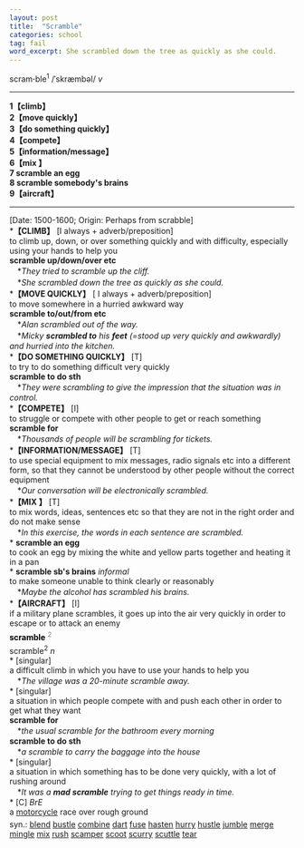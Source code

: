 ```yaml
---
layout: post
title:  "Scramble"
categories: school
tag: fail
word_excerpt: She scrambled down the tree as quickly as she could.
---
```

<DIV style="MARGIN: 0px 0px 5px">scram<B>·</B>ble<SUP>1</SUP> /ˈskræmbəl/ <I>v</I> 
<HR>
<B>1【climb】</B><BR><B>2【move quickly】</B><BR><B>3【do something quickly】</B><BR><B>4【compete】</B><BR><B>5【information/message】</B><BR><B>6【mix 】</B><BR><B>7 scramble an egg</B><BR><B>8 scramble somebody's brains</B><BR><B>9【aircraft】</B>
<HR>
[Date: 1500-1600; Origin: Perhaps from scrabble]<BR>*<B>【CLIMB】</B> [I always + adverb/preposition]<BR>to climb up, down, or over something quickly and with difficulty, especially using your hands to help you<BR><B>scramble up/down/over etc</B><BR>　*<I>They tried to scramble up the cliff.</I><BR>　*<I>She scrambled down the tree as quickly as she could.</I><BR>*<B>【MOVE QUICKLY】</B> [ I always + adverb/preposition]<BR>to move somewhere in a hurried awkward way<BR><B>scramble to/out/from etc</B><BR>　*<I>Alan scrambled out of the way.</I><BR>　*<I>Micky <B>scrambled to</B> his <B>feet</B> (=stood up very quickly and awkwardly) and hurried into the kitchen.</I><BR>*<B>【DO SOMETHING QUICKLY】</B> [T]<BR>to try to do something difficult very quickly<BR><B>scramble to do sth</B><BR>　*<I>They were scrambling to give the impression that the situation was in control.</I><BR>*<B>【COMPETE】</B> [I]<BR>to struggle or compete with other people to get or reach something<BR><B>scramble for</B><BR>　*<I>Thousands of people will be scrambling for tickets.</I><BR>*<B>【INFORMATION/MESSAGE】</B> [T]<BR>to use special equipment to mix messages, radio signals etc into a different form, so that they cannot be understood by other people without the correct equipment<BR>　*<I>Our conversation will be electronically scrambled.</I><BR>*<B>【MIX 】</B> [T]<BR>to mix words, ideas, sentences etc so that they are not in the right order and do not make sense<BR>　*<I>In this exercise, the words in each sentence are scrambled.</I><BR>* <B>scramble an egg</B><BR>to cook an egg by mixing the white and yellow parts together and heating it in a pan<BR>* <B>scramble sb's brains</B> <I>informal</I> <BR>to make someone unable to think clearly or reasonably<BR>　*<I>Maybe the alcohol has scrambled his brains.</I><BR>*<B>【AIRCRAFT】</B> [I]<BR>if a military plane scrambles, it goes up into the air very quickly in order to escape or to attack an enemy</DIV>
<DIV style="COLOR: #808080; MARGIN: 0px 0px 5px; LINE-HEIGHT: normal"><SPAN style="FONT-SIZE: 10.5pt; COLOR: #000000; LINE-HEIGHT: normal"><B>scramble</B></SPAN> <SUP style="FONT-SIZE: 83%; LINE-HEIGHT: normal">2</SUP> </DIV>
<DIV style="MARGIN: 0px 0px 5px">scramble<SUP>2</SUP> <I>n</I> <BR>* [singular] <BR>a difficult climb in which you have to use your hands to help you<BR>　*<I>The village was a 20-minute scramble away.</I><BR>* [singular] <BR>a situation in which people compete with and push each other in order to get what they want<BR><B>scramble for</B><BR>　*<I>the usual scramble for the bathroom every morning</I><BR><B>scramble to do sth</B><BR>　*<I>a scramble to carry the baggage into the house</I><BR>* [singular] <BR>a situation in which something has to be done very quickly, with a lot of rushing around<BR>　*<I>It was a <B>mad scramble</B> trying to get things ready in time.</I><BR>* [C] <I>BrE</I> <BR>a <A href="{{ site.baseurl }}/motorcycle"><U>motorcycle</U></A> race over rough ground</DIV>
<DIV style="MARGIN: 0px 0px 5px">
<DIV style="MARGIN: 4px 0px">syn.: <A href="{{ site.baseurl }}/blend"><U>blend</U></A> <A href="{{ site.baseurl }}/bustle"><U>bustle</U></A> <A href="{{ site.baseurl }}/combine"><U>combine</U></A> <A href="{{ site.baseurl }}/dart"><U>dart</U></A> <A href="{{ site.baseurl }}/fuse"><U>fuse</U></A> <A href="{{ site.baseurl }}/hasten"><U>hasten</U></A> <A href="{{ site.baseurl }}/hurry"><U>hurry</U></A> <A href="{{ site.baseurl }}/hustle"><U>hustle</U></A> <A href="{{ site.baseurl }}/jumble"><U>jumble</U></A> <A href="{{ site.baseurl }}/merge"><U>merge</U></A> <A href="{{ site.baseurl }}/mingle"><U>mingle</U></A> <A href="{{ site.baseurl }}/mix"><U>mix</U></A> <A href="{{ site.baseurl }}/rush"><U>rush</U></A> <A href="{{ site.baseurl }}/scamper"><U>scamper</U></A> <A href="{{ site.baseurl }}/scoot"><U>scoot</U></A> <A href="{{ site.baseurl }}/scurry"><U>scurry</U></A> <A href="{{ site.baseurl }}/scuttle"><U>scuttle</U></A> <A href="{{ site.baseurl }}/tear"><U>tear</U></A></DIV></DIV>

